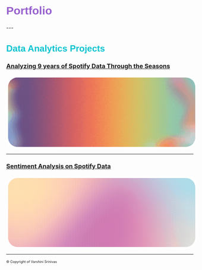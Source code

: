 <link href='https://fonts.googleapis.com/css?family=Bungee Shade' rel='stylesheet'>
<h1 style="font-family: 'Bungee Shade', sans-serif; color: #9760ce; font-size: 30px;">Portfolio</h1>
---

<h2 style="font-family: 'Bungee Shade', sans-serif; color: #04c3d1; font-size: 24px;">Data Analytics Projects</h2>

### [Analyzing 9 years of Spotify Data Through the Seasons](https://v4rshi.github.io/seasons_eda.html)

<a href="https://v4rshi.github.io/seasons_eda.html">
  <img src="images/spotify_project/seasons_eda.gif?raw=true" width="1000" style="border-radius: 30px; overflow: hidden; border: 5px solid white; display: block;" />
</a>

---
### [Sentiment Analysis on Spotify Data](https://v4rshi.github.io/sentiment_analysis.html)

<a href="https://v4rshi.github.io/sentiment_analysis.html">
  <img src="images/spotify_project/sentiment_analysis.gif?raw=true" width="1000" style="border-radius: 30px; overflow: hidden; border: 5px solid white; display: block;" />
</a>

---
<p style="font-size:9px"> © Copyright of Varshini Srinivas </p>
<!-- Remove above link if you don't want to attribute -->
